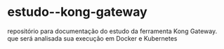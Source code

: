 # estudo--kong-gateway
repositório para documentação do estudo da ferramenta Kong Gateway. que será analisada sua execução em Docker e Kubernetes

